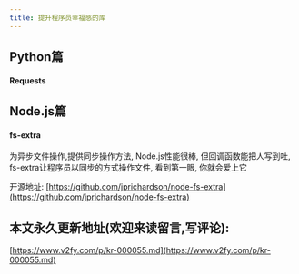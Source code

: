 ```yaml
---
title: 提升程序员幸福感的库
---
```


## Python篇

#### Requests





## Node.js篇

####  fs-extra

为异步文件操作,提供同步操作方法, Node.js性能很棒, 但回调函数能把人写到吐, fs-extra让程序员以同步的方式操作文件, 看到第一眼, 你就会爱上它 

开源地址: [https://github.com/jprichardson/node-fs-extra](https://github.com/jprichardson/node-fs-extra)




## 本文永久更新地址(欢迎来读留言,写评论):

[https://www.v2fy.com/p/kr-000055.md](https://www.v2fy.com/p/kr-000055.md)
